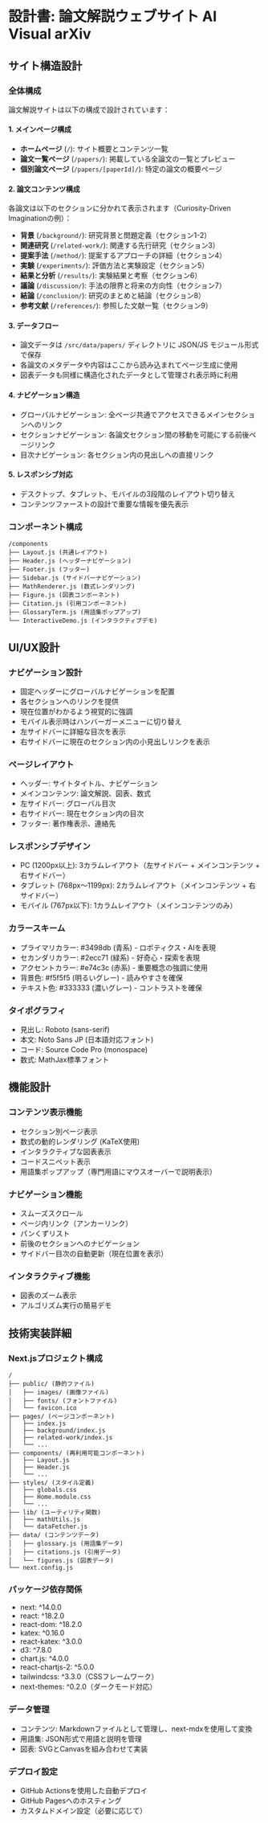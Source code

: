 # 設計書: 論文解説ウェブサイト AI Visual arXiv

## サイト構造設計

### 全体構成

論文解説サイトは以下の構成で設計されています：

#### 1. メインページ構成
- **ホームページ** (`/`): サイト概要とコンテンツ一覧
- **論文一覧ページ** (`/papers/`): 掲載している全論文の一覧とプレビュー
- **個別論文ページ** (`/papers/[paperId]/`): 特定の論文の概要ページ

#### 2. 論文コンテンツ構成
各論文は以下のセクションに分かれて表示されます（Curiosity-Driven Imaginationの例）：
- **背景** (`/background/`): 研究背景と問題定義（セクション1-2）
- **関連研究** (`/related-work/`): 関連する先行研究（セクション3）
- **提案手法** (`/method/`): 提案するアプローチの詳細（セクション4）
- **実験** (`/experiments/`): 評価方法と実験設定（セクション5）
- **結果と分析** (`/results/`): 実験結果と考察（セクション6）
- **議論** (`/discussion/`): 手法の限界と将来の方向性（セクション7）
- **結論** (`/conclusion/`): 研究のまとめと結論（セクション8）
- **参考文献** (`/references/`): 参照した文献一覧（セクション9）

#### 3. データフロー
- 論文データは `/src/data/papers/` ディレクトリに JSON/JS モジュール形式で保存
- 各論文のメタデータや内容はここから読み込まれてページ生成に使用
- 図表データも同様に構造化されたデータとして管理され表示時に利用

#### 4. ナビゲーション構造
- グローバルナビゲーション: 全ページ共通でアクセスできるメインセクションへのリンク
- セクションナビゲーション: 各論文セクション間の移動を可能にする前後ページリンク
- 目次ナビゲーション: 各セクション内の見出しへの直接リンク

#### 5. レスポンシブ対応
- デスクトップ、タブレット、モバイルの3段階のレイアウト切り替え
- コンテンツファーストの設計で重要な情報を優先表示

### コンポーネント構成

```
/components
├── Layout.js (共通レイアウト)
├── Header.js (ヘッダーナビゲーション)
├── Footer.js (フッター)
├── Sidebar.js (サイドバーナビゲーション)
├── MathRenderer.js (数式レンダリング)
├── Figure.js (図表コンポーネント)
├── Citation.js (引用コンポーネント)
├── GlossaryTerm.js (用語集ポップアップ)
└── InteractiveDemo.js (インタラクティブデモ)
```

## UI/UX設計

### ナビゲーション設計
- 固定ヘッダーにグローバルナビゲーションを配置
- 各セクションへのリンクを提供
- 現在位置がわかるよう視覚的に強調
- モバイル表示時はハンバーガーメニューに切り替え
- 左サイドバーに詳細な目次を表示
- 右サイドバーに現在のセクション内の小見出しリンクを表示

### ページレイアウト
- ヘッダー: サイトタイトル、ナビゲーション
- メインコンテンツ: 論文解説、図表、数式
- 左サイドバー: グローバル目次
- 右サイドバー: 現在セクション内の目次
- フッター: 著作権表示、連絡先

### レスポンシブデザイン
- PC (1200px以上): 3カラムレイアウト（左サイドバー + メインコンテンツ + 右サイドバー）
- タブレット (768px～1199px): 2カラムレイアウト（メインコンテンツ + 右サイドバー）
- モバイル (767px以下): 1カラムレイアウト（メインコンテンツのみ）

### カラースキーム
- プライマリカラー: #3498db (青系) - ロボティクス・AIを表現
- セカンダリカラー: #2ecc71 (緑系) - 好奇心・探索を表現
- アクセントカラー: #e74c3c (赤系) - 重要概念の強調に使用
- 背景色: #f5f5f5 (明るいグレー) - 読みやすさを確保
- テキスト色: #333333 (濃いグレー) - コントラストを確保

### タイポグラフィ
- 見出し: Roboto (sans-serif)
- 本文: Noto Sans JP (日本語対応フォント)
- コード: Source Code Pro (monospace)
- 数式: MathJax標準フォント

## 機能設計

### コンテンツ表示機能
- セクション別ページ表示
- 数式の動的レンダリング (KaTeX使用)
- インタラクティブな図表表示
- コードスニペット表示
- 用語集ポップアップ（専門用語にマウスオーバーで説明表示）

### ナビゲーション機能
- スムーズスクロール
- ページ内リンク（アンカーリンク）
- パンくずリスト
- 前後のセクションへのナビゲーション
- サイドバー目次の自動更新（現在位置を表示）

### インタラクティブ機能
- 図表のズーム表示
- アルゴリズム実行の簡易デモ

## 技術実装詳細

### Next.jsプロジェクト構成

```
/
├── public/ (静的ファイル)
│   ├── images/ (画像ファイル)
│   ├── fonts/ (フォントファイル)
│   └── favicon.ico
├── pages/ (ページコンポーネント)
│   ├── index.js
│   ├── background/index.js
│   ├── related-work/index.js
│   └── ...
├── components/ (再利用可能コンポーネント)
│   ├── Layout.js
│   ├── Header.js
│   └── ...
├── styles/ (スタイル定義)
│   ├── globals.css
│   ├── Home.module.css
│   └── ...
├── lib/ (ユーティリティ関数)
│   ├── mathUtils.js
│   └── dataFetcher.js
├── data/ (コンテンツデータ)
│   ├── glossary.js (用語集データ)
│   ├── citations.js (引用データ)
│   └── figures.js (図表データ)
└── next.config.js
```

### パッケージ依存関係
- next: ^14.0.0
- react: ^18.2.0
- react-dom: ^18.2.0
- katex: ^0.16.0
- react-katex: ^3.0.0
- d3: ^7.8.0
- chart.js: ^4.0.0
- react-chartjs-2: ^5.0.0
- tailwindcss: ^3.3.0（CSSフレームワーク）
- next-themes: ^0.2.0（ダークモード対応）

### データ管理
- コンテンツ: Markdownファイルとして管理し、next-mdxを使用して変換
- 用語集: JSON形式で用語と説明を管理
- 図表: SVGとCanvasを組み合わせて実装

### デプロイ設定
- GitHub Actionsを使用した自動デプロイ
- GitHub Pagesへのホスティング
- カスタムドメイン設定（必要に応じて）
